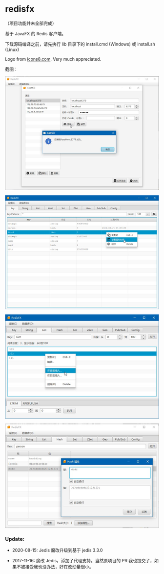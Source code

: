 # redisfx

（项目功能并未全部完成）

基于 JavaFX 的 Redis 客户端。

下载源码编译之前，请先执行 lib 目录下的 install.cmd (Windows) 或 install.sh (Linux)

Logo from [icons8.com](https://icons8.com/). Very much appreciated.

截图：

![](imgs/01.jpg)

![](imgs/02.jpg)

![](imgs/03.jpg)

![](imgs/04.jpg)

### Update:

* 2020-08-15: Jedis 魔改升级到基于 jedis 3.3.0

* 2017-11-16: 魔改 Jedis，添加了代理支持。当然原项目的 PR 我也提交了，如果不被接受我也没办法，好在改动量很小。